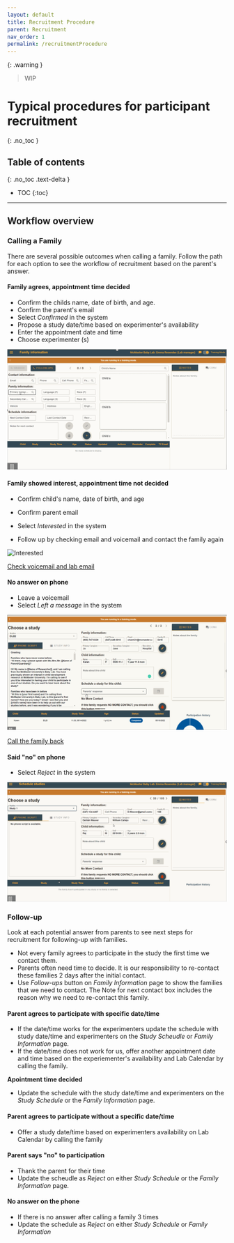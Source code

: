 ```yaml
---
layout: default
title: Recruitment Procedure
parent: Recruitment
nav_order: 1
permalink: /recruitmentProcedure
---
```


{: .warning }
> WIP

# Typical procedures for participant recruitment
{: .no_toc }

## Table of contents
{: .no_toc .text-delta }

* TOC
{:toc}

---

## Workflow overview

### Calling a Family

There are several possible outcomes when calling a family. Follow the path for each option to see the workflow of recruitment based on the parent's answer. 

#### **Family agrees, appointment time decided**
- Confirm the childs name, date of birth, and age. 
- Confirm the parent's email
- Select *Confirmed* in the system 
- Propose a study date/time based on experimenter's availability 
- Enter the appointment date and time
- Choose experimenter (s)

<img src="assets/videos/ScheduleStudy.gif" alt="Schedule Study">


#### **Family showed interest, appointment time not decided**

- Confirm child's name, date of birth, and age
- Confirm parent email
- Select *Interested* in the system 

- Follow up by checking email and voicemail and contact the family again

<img src="assets/videos/Interested.gif" alt="Interested">

[Check voicemail and lab email](#follow-up)

#### **No answer on phone**
- Leave a voicemail
- Select *Left a message* in the system

<img src="assets/videos/nocall.gif" alt="nocall">

[Call the family back](#follow-up)

#### **Said "no" on phone**
- Select *Reject* in the system

<img src="assets/videos/saidno.gif" alt="saidno">


### Follow-up

Look at each potential answer from parents to see next steps for recruitment for following-up with families. 

 - Not every family agrees to participate in the study the first time we contact them.
- Parents often need time to decide. It is our responsibility to re-contact these families 2 days after the initial contact.
- Use *Follow-ups* button on *Family Information* page to show the families that we need to contact. The Note for next contact box includes the reason why we need to re-contact this family.

#### **Parent agrees to participate with specific date/time**

- If the date/time works for the experimenters update the schedule with study date/time and experimenters on the *Study Scheudle* or *Family Information* page. 
- If the date/time does not work for us, offer another appointment date and time based on the experiementer's availability and Lab Calendar by calling the family. 

**Apointment time decided** 
- Update the schedule with the study date/time and experimenters on the *Study Schedule* or the *Family Information* page.

#### **Parent agrees to participate without a specific date/time**

- Offer a study date/time based on experimenters availability on Lab Calendar by calling the family 

#### **Parent says "no" to participation**
- Thank the parent for their time
- Update the scheudle as *Reject* on either *Study Schedule* or the *Family Information* page. 

#### **No answer on the phone**
- If there is no answer after calling a family 3 times 
- Update the schedule as *Reject* on either *Study Schedule* or *Family Information*


















